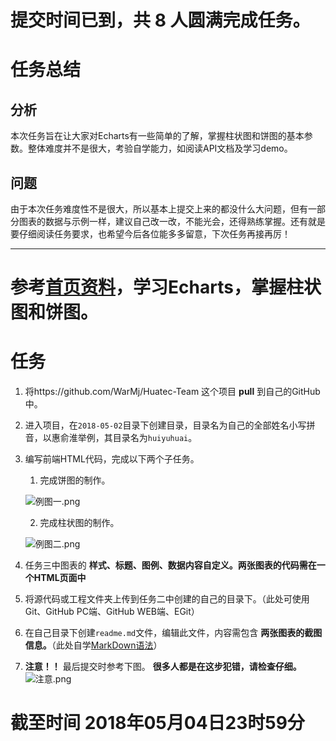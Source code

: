 # 提交时间已到，共 8 人圆满完成任务。
# 任务总结

## 分析
本次任务旨在让大家对Echarts有一些简单的了解，掌握柱状图和饼图的基本参数。整体难度并不是很大，考验自学能力，如阅读API文档及学习demo。

## 问题
由于本次任务难度性不是很大，所以基本上提交上来的都没什么大问题，但有一部分图表的数据与示例一样，建议自己改一改，不能光会，还得熟练掌握。还有就是要仔细阅读任务要求，也希望今后各位能多多留意，下次任务再接再厉！

---

# 参考[首页资料](https://github.com/WarMj/Huatec-Team)，学习Echarts，掌握柱状图和饼图。
# 任务
1. 将https://github.com/WarMj/Huatec-Team 这个项目 **pull** 到自己的GitHub中。
2. 进入项目，在`2018-05-02`目录下创建目录，目录名为自己的全部姓名小写拼音，以惠俞淮举例，其目录名为`huiyuhuai`。
3. 编写前端HTML代码，完成以下两个子任务。

	1. 完成饼图的制作。
	
	![例图一.png](https://upload-images.jianshu.io/upload_images/2864463-c6e18839a6eebcdd.png?imageMogr2/auto-orient/strip%7CimageView2/2/w/1240)
	
	2. 完成柱状图的制作。
	
	![例图二.png](https://upload-images.jianshu.io/upload_images/2864463-6e20b51ca7c08854.png?imageMogr2/auto-orient/strip%7CimageView2/2/w/1240)
	
4. 任务三中图表的 **样式、标题、图例、数据内容自定义。两张图表的代码需在一个HTML页面中** 
5. 将源代码或工程文件夹上传到任务二中创建的自己的目录下。（此处可使用Git、GitHub PC端、GitHub WEB端、EGit）
6. 在自己目录下创建`readme.md`文件，编辑此文件，内容需包含 **两张图表的截图信息。**（此处自学[MarkDown语法](http://wowubuntu.com/markdown/)）
7. **注意！！** 最后提交时参考下图。 **很多人都是在这步犯错，请检查仔细。**
![注意.png](https://upload-images.jianshu.io/upload_images/2864463-6f01a72f8d759c3a.png?imageMogr2/auto-orient/strip%7CimageView2/2/w/1240)

# 截至时间 2018年05月04日23时59分
